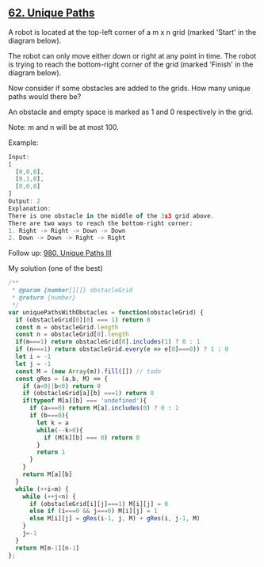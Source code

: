 ## [62. Unique Paths](https://leetcode.com/problems/unique-paths/)

A robot is located at the top-left corner of a m x n grid (marked 'Start' in the diagram below).

The robot can only move either down or right at any point in time. The robot is trying to reach the bottom-right corner of the grid (marked 'Finish' in the diagram below).

Now consider if some obstacles are added to the grids. How many unique paths would there be?

An obstacle and empty space is marked as 1 and 0 respectively in the grid.

Note: m and n will be at most 100.

Example:

```js
Input:
[
  [0,0,0],
  [0,1,0],
  [0,0,0]
]
Output: 2
Explanation:
There is one obstacle in the middle of the 3x3 grid above.
There are two ways to reach the bottom-right corner:
1. Right -> Right -> Down -> Down
2. Down -> Down -> Right -> Right
```

Follow up: [980. Unique Paths III](https://leetcode.com/problems/unique-paths-iii/)

My solution (one of the best)

```js
/**
 * @param {number[][]} obstacleGrid
 * @return {number}
 */
var uniquePathsWithObstacles = function(obstacleGrid) {
  if (obstacleGrid[0][0] === 1) return 0
  const m = obstacleGrid.length
  const n = obstacleGrid[0].length
  if(m===1) return obstacleGrid[0].includes(1) ? 0 : 1
  if (n===1) return obstacleGrid.every(e => e[0]===0)) ? 1 : 0
  let i = -1
  let j = -1
  const M = (new Array(m)).fill([]) // todo
  const gRes = (a,b, M) => {
    if (a<0||b<0) return 0
    if (obstacleGrid[a][b] ===1) return 0
    if(typeof M[a][b] === 'undefined'){
      if (a===0) return M[a].includes(0) ? 0 : 1
      if (b===0){
        let k = a
        while(--k>0){
          if (M[k][b] === 0) return 0
        }
        return 1
      }
    }
    return M[a][b]
  }
  while (++i<m) {
    while (++j<n) {
      if (obstacleGrid[i][j]===1) M[i][j] = 0
      else if (i===0 && j===0) M[i][j] = 1
      else M[i][j] = gRes(i-1, j, M) + gRes(i, j-1, M)
    }
    j=-1
  }
  return M[m-1][n-1]
};
```
